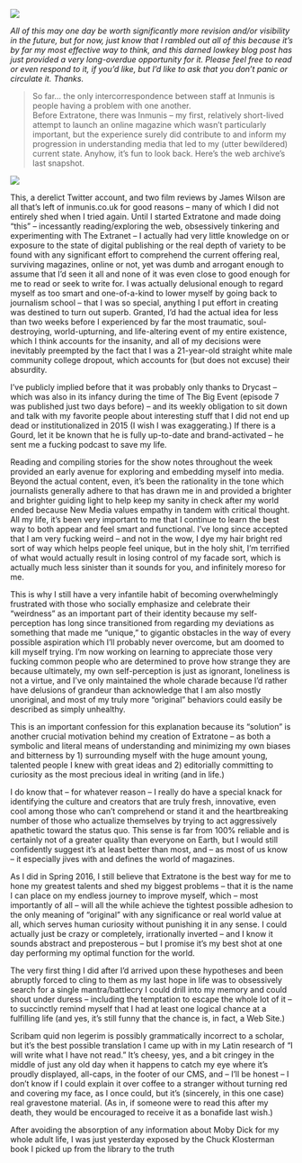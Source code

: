 ![](2021-01-27/2170d666bfcf14adc11f31e6f171f229.jpeg)

*All of this may one day be worth significantly more revision and/or visibility in the future, but for now, just know that I rambled out all of this because it’s by far my most effective way to think, and this darned lowkey blog post has just provided a very long-overdue opportunity for it. Please feel free to read or even respond to it, if you’d like, but I’d like to ask that you don’t panic or circulate it. Thanks.*

> So far… the only intercorrespondence between staff at Inmunis is people having a problem with one another.  
Before Extratone, there was Inmunis﻿ – my first, relatively short-lived attempt to launch an online magazine which wasn’t particularly important, but the experience surely did contribute to and inform my progression in understanding media that led to my (utter bewildered) current state. Anyhow, it’s fun to look back. Here’s the web archive’s last snapshot.

![](2021-01-27/01400d8bdcb81e147b9c230abf374d5f.jpeg)

This, a derelict Twitter account, and two film reviews by James Wilson are all that’s left of inmunis.co.uk for good reasons – many of which I did not entirely shed when I tried again. Until I started Extratone and made doing “this” – incessantly reading/exploring the web, obsessively tinkering and experimenting with The Extranet – I actually had very little knowledge on or exposure to the state of digital publishing or the real depth of variety to be found with any significant effort to comprehend the current offering real, surviving magazines, online or not, yet was dumb and arrogant enough to assume that I’d seen it all and none of it was even close to good enough for me to read or seek to write for. I was actually delusional enough to regard myself as too smart and one-of-a-kind to lower myself by going back to journalism school – that I was so special, anything I put effort in creating was destined to turn out superb. Granted, I’d had the actual idea for less than two weeks before I experienced by far the most traumatic, soul-destroying, world-upturning, and life-altering event of my entire existence, which I think accounts for the insanity, and all of my decisions were inevitably preempted by the fact that I was a 21-year-old straight white male community college dropout, which accounts for (but does not excuse) their absurdity.

I’ve publicly implied before that it was probably only thanks to Drycast – which was also in its infancy during the time of The Big Event (episode 7 was published just two days before) – and its weekly obligation to sit down and talk with my favorite people about interesting stuff that I did not end up dead or institutionalized in 2015 (I wish I was exaggerating.) If there is a Gourd, let it be known that he is fully up-to-date and brand-activated – he sent me a fucking podcast to save my life.

Reading and compiling stories for the show notes throughout the week provided an early avenue for exploring and embedding myself into media. Beyond the actual content, even, it’s been the rationality in the tone which journalists generally adhere to that has drawn me in and provided a brighter and brighter guiding light to help keep my sanity in check after my world ended because New Media values empathy in tandem with critical thought. All my life, it’s been very important to me that I continue to learn the best way to both appear and feel smart and functional. I’ve long since accepted that I am very fucking weird – and not in the wow, I dye my hair bright red sort of way which helps people feel unique, but in the holy shit, I’m terrified of what would actually result in losing control of my facade sort, which is actually much less sinister than it sounds for you, and infinitely moreso for me.

This is why I still have a very infantile habit of becoming overwhelmingly frustrated with those who socially emphasize and celebrate their “weirdness” as an important part of their identity because my self-perception has long since transitioned from regarding my deviations as something that made me “unique,” to gigantic obstacles in the way of every possible aspiration which I’ll probably never overcome, but am doomed to kill myself trying. I’m now working on learning to appreciate those very fucking common people who are determined to prove how strange they are because ultimately, my own self-perception is just as ignorant, loneliness is not a virtue, and I’ve only maintained the whole charade because I’d rather have delusions of grandeur than acknowledge that I am also mostly unoriginal, and most of my truly more “original” behaviors could easily be described as simply unhealthy.

This is an important confession for this explanation because its “solution” is another crucial motivation behind my creation of Extratone – as both a symbolic and literal means of understanding and minimizing my own biases and bitterness by 1) surrounding myself with the huge amount young, talented people I knew with great ideas and 2) editorially committing to curiosity as the most precious ideal in writing (and in life.)

I do know that – for whatever reason – I really do have a special knack for identifying the culture and creators that are truly fresh, innovative, even cool among those who can’t comprehend or stand it and the heartbreaking number of those who actualize themselves by trying to act aggressively apathetic toward the status quo. This sense is far from 100% reliable and is certainly not of a greater quality than everyone on Earth, but I would still confidently suggest it’s at least better than most, and – as most of us know – it especially jives with and defines the world of magazines.

As I did in Spring 2016, I still believe that Extratone is the best way for me to hone my greatest talents and shed my biggest problems – that it is the name I can place on my endless journey to improve myself, which – most importantly of all – will all the while achieve the tightest possible adhesion to the only meaning of “original” with any significance or real world value at all, which serves human curiosity without punishing it in any sense. I could actually just be crazy or completely, irrationally inverted – and I know it sounds abstract and preposterous – but I promise it’s my best shot at one day performing my optimal function for the world.

The very first thing I did after I’d arrived upon these hypotheses and been abruptly forced to cling to them as my last hope in life was to obsessively search for a single mantra/battlecry I could drill into my memory and could shout under duress – including the temptation to escape the whole lot of it – to succinctly remind myself that I had at least one logical chance at a fulfilling life (and yes, it’s still funny that the chance is, in fact, a Web Site.)

Scribam quid non legerim is possibly grammatically incorrect to a scholar, but it’s the best possible translation I came up with in my Latin research of “I will write what I have not read.” It’s cheesy, yes, and a bit cringey in the middle of just any old day when it happens to catch my eye where it’s proudly displayed, all-caps, in the footer of our CMS, and – I’ll be honest – I don’t know if I could explain it over coffee to a stranger without turning red and covering my face, as I once could, but it’s (sincerely, in this one ﻿case) real gravestone material. (As in, if someone were to read this after my death, they would be encouraged to receive it as a bonafide last wish.)

After avoiding the absorption of any information about Moby Dick for my whole adult life, I was just yesterday exposed by the Chuck Klosterman book I picked up from the library to the truth